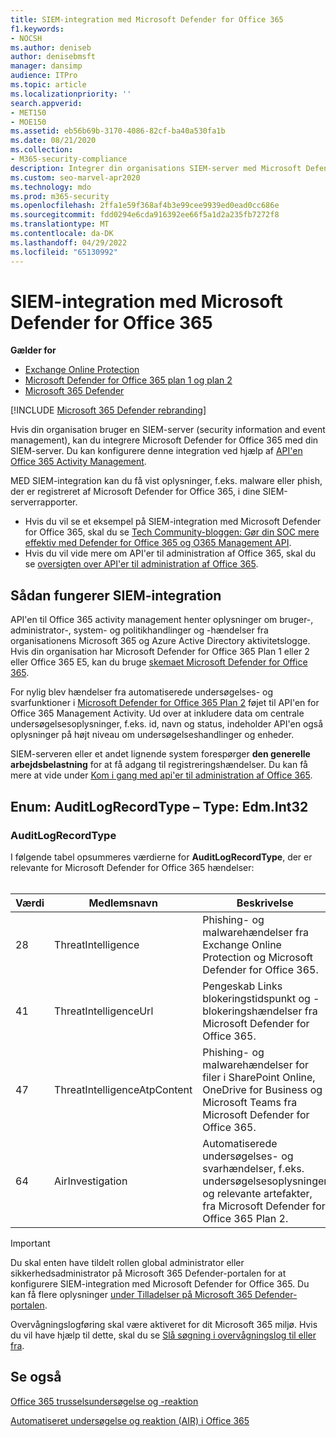 ```yaml
---
title: SIEM-integration med Microsoft Defender for Office 365
f1.keywords:
- NOCSH
ms.author: deniseb
author: denisebmsft
manager: dansimp
audience: ITPro
ms.topic: article
ms.localizationpriority: ''
search.appverid:
- MET150
- MOE150
ms.assetid: eb56b69b-3170-4086-82cf-ba40a530fa1b
ms.date: 08/21/2020
ms.collection:
- M365-security-compliance
description: Integrer din organisations SIEM-server med Microsoft Defender for Office 365 og relaterede trusselshændelser i API'en til Office 365 Activity Management.
ms.custom: seo-marvel-apr2020
ms.technology: mdo
ms.prod: m365-security
ms.openlocfilehash: 2ffa1e59f368af4b3e99cee9939ed0ead0cc686e
ms.sourcegitcommit: fdd0294e6cda916392ee66f5a1d2a235fb7272f8
ms.translationtype: MT
ms.contentlocale: da-DK
ms.lasthandoff: 04/29/2022
ms.locfileid: "65130992"
---
```

# <a name="siem-integration-with-microsoft-defender-for-office-365"></a>SIEM-integration med Microsoft Defender for Office 365

**Gælder for**
- [Exchange Online Protection](exchange-online-protection-overview.md)
- [Microsoft Defender for Office 365 plan 1 og plan 2](defender-for-office-365.md)
- [Microsoft 365 Defender](../defender/microsoft-365-defender.md)

[!INCLUDE [Microsoft 365 Defender rebranding](../includes/microsoft-defender-for-office.md)]

Hvis din organisation bruger en SIEM-server (security information and event management), kan du integrere Microsoft Defender for Office 365 med din SIEM-server. Du kan konfigurere denne integration ved hjælp af [API'en Office 365 Activity Management](/office/office-365-management-api/office-365-management-activity-api-reference).

MED SIEM-integration kan du få vist oplysninger, f.eks. malware eller phish, der er registreret af Microsoft Defender for Office 365, i dine SIEM-serverrapporter.

- Hvis du vil se et eksempel på SIEM-integration med Microsoft Defender for Office 365, skal du se [Tech Community-bloggen: Gør din SOC mere effektiv med Defender for Office 365 og O365 Management API](https://techcommunity.microsoft.com/t5/microsoft-security-and/improve-the-effectiveness-of-your-soc-with-office-365-atp-and/ba-p/1525185).
- Hvis du vil vide mere om API'er til administration af Office 365, skal du se [oversigten over API'er til administration af Office 365](/office/office-365-management-api/office-365-management-apis-overview).

## <a name="how-siem-integration-works"></a>Sådan fungerer SIEM-integration

API'en til Office 365 activity management henter oplysninger om bruger-, administrator-, system- og politikhandlinger og -hændelser fra organisationens Microsoft 365 og Azure Active Directory aktivitetslogge. Hvis din organisation har Microsoft Defender for Office 365 Plan 1 eller 2 eller Office 365 E5, kan du bruge [skemaet Microsoft Defender for Office 365](/office/office-365-management-api/office-365-management-activity-api-schema#office-365-advanced-threat-protection-and-threat-investigation-and-response-schema).

For nylig blev hændelser fra automatiserede undersøgelses- og svarfunktioner i [Microsoft Defender for Office 365 Plan 2](defender-for-office-365.md#microsoft-defender-for-office-365-plan-1-and-plan-2) føjet til API'en for Office 365 Management Activity. Ud over at inkludere data om centrale undersøgelsesoplysninger, f.eks. id, navn og status, indeholder API'en også oplysninger på højt niveau om undersøgelseshandlinger og enheder.

SIEM-serveren eller et andet lignende system forespørger **den generelle arbejdsbelastning** for at få adgang til registreringshændelser. Du kan få mere at vide under [Kom i gang med api'er til administration af Office 365](/office/office-365-management-api/get-started-with-office-365-management-apis).

## <a name="enum-auditlogrecordtype---type-edmint32"></a>Enum: AuditLogRecordType – Type: Edm.Int32

### <a name="auditlogrecordtype"></a>AuditLogRecordType

I følgende tabel opsummeres værdierne for **AuditLogRecordType**, der er relevante for Microsoft Defender for Office 365 hændelser:<br/><br/>

| Værdi | Medlemsnavn | Beskrivelse |
|---|---|---|
| 28| ThreatIntelligence | Phishing- og malwarehændelser fra Exchange Online Protection og Microsoft Defender for Office 365. |
| 41| ThreatIntelligenceUrl | Pengeskab Links blokeringstidspunkt og -blokeringshændelser fra Microsoft Defender for Office 365. |
| 47| ThreatIntelligenceAtpContent | Phishing- og malwarehændelser for filer i SharePoint Online, OneDrive for Business og Microsoft Teams fra Microsoft Defender for Office 365. |
| 64| AirInvestigation | Automatiserede undersøgelses- og svarhændelser, f.eks. undersøgelsesoplysninger og relevante artefakter, fra Microsoft Defender for Office 365 Plan 2. |

> [!IMPORTANT]
> Du skal enten have tildelt rollen global administrator eller sikkerhedsadministrator på Microsoft 365 Defender-portalen for at konfigurere SIEM-integration med Microsoft Defender for Office 365. Du kan få flere oplysninger [under Tilladelser på Microsoft 365 Defender-portalen](permissions-microsoft-365-security-center.md).
>
> Overvågningslogføring skal være aktiveret for dit Microsoft 365 miljø. Hvis du vil have hjælp til dette, skal du se [Slå søgning i overvågningslog til eller fra](../../compliance/turn-audit-log-search-on-or-off.md).

## <a name="see-also"></a>Se også

[Office 365 trusselsundersøgelse og -reaktion](office-365-ti.md)

[Automatiseret undersøgelse og reaktion (AIR) i Office 365](automated-investigation-response-office.md)
